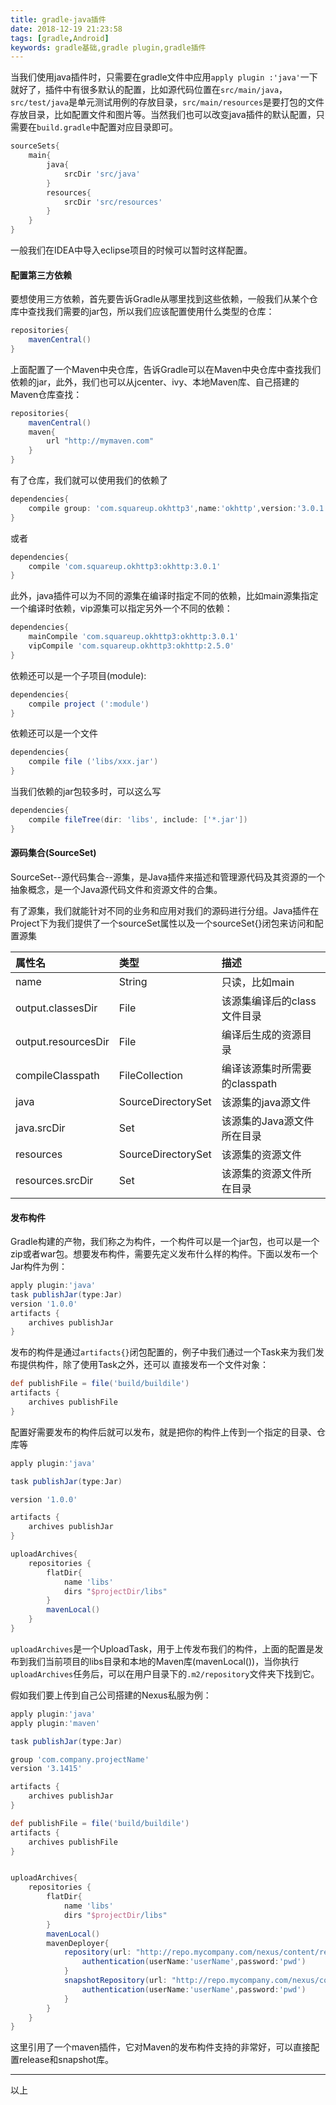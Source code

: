 ```yaml
---
title: gradle-java插件
date: 2018-12-19 21:23:58
tags: [gradle,Android]
keywords: gradle基础,gradle plugin,gradle插件
---
```


当我们使用java插件时，只需要在gradle文件中应用`apply plugin :'java'`一下 就好了，插件中有很多默认的配置，比如源代码位置在`src/main/java`，`src/test/java`是单元测试用例的存放目录，`src/main/resources`是要打包的文件存放目录，比如配置文件和图片等。当然我们也可以改变java插件的默认配置，只需要在`build.gradle`中配置对应目录即可。

``` groovy
sourceSets{
    main{
        java{
            srcDir 'src/java'
        }
        resources{
            srcDir 'src/resources'
        }
    }
}
```

一般我们在IDEA中导入eclipse项目的时候可以暂时这样配置。

<!--more-->

#### 配置第三方依赖

要想使用三方依赖，首先要告诉Gradle从哪里找到这些依赖，一般我们从某个仓库中查找我们需要的jar包，所以我们应该配置使用什么类型的仓库：

``` groovy
repositories{
    mavenCentral()
}
```

上面配置了一个Maven中央仓库，告诉Gradle可以在Maven中央仓库中查找我们依赖的jar，此外，我们也可以从jcenter、ivy、本地Maven库、自己搭建的Maven仓库查找：

``` groovy
repositories{
    mavenCentral()
    maven{
        url "http://mymaven.com"
    }
}
```

有了仓库，我们就可以使用我们的依赖了

``` groovy
dependencies{
    compile group: 'com.squareup.okhttp3',name:'okhttp',version:'3.0.1'
}
```

或者

``` groovy
dependencies{
    compile 'com.squareup.okhttp3:okhttp:3.0.1'
}
```

此外，java插件可以为不同的源集在编译时指定不同的依赖，比如main源集指定一个编译时依赖，vip源集可以指定另外一个不同的依赖：

``` groovy
dependencies{
    mainCompile 'com.squareup.okhttp3:okhttp:3.0.1'
    vipCompile 'com.squareup.okhttp3:okhttp:2.5.0'
}
```

依赖还可以是一个子项目(module):

``` groovy
dependencies{
    compile project (':module')
}
```

依赖还可以是一个文件

``` groovy
dependencies{
    compile file ('libs/xxx.jar')
}
```

当我们依赖的jar包较多时，可以这么写

``` groovy
dependencies{
    compile fileTree(dir: 'libs', include: ['*.jar'])
}
```

#### 源码集合(SourceSet)

SourceSet--源代码集合--源集，是Java插件来描述和管理源代码及其资源的一个抽象概念，是一个Java源代码文件和资源文件的合集。

有了源集，我们就能针对不同的业务和应用对我们的源码进行分组。Java插件在Project下为我们提供了一个sourceSet属性以及一个sourceSet{}闭包来访问和配置源集

| 属性名              | 类型               | 描述                          |
| :------------------ | :----------------- | :---------------------------- |
| name                | String             | 只读，比如main                |
| output.classesDir   | File               | 该源集编译后的class文件目录   |
| output.resourcesDir | File               | 编译后生成的资源目录          |
| compileClasspath    | FileCollection     | 编译该源集时所需要的classpath |
| java                | SourceDirectorySet | 该源集的java源文件            |
| java.srcDir         | Set                | 该源集的Java源文件所在目录    |
| resources           | SourceDirectorySet | 该源集的资源文件              |
| resources.srcDir    | Set                | 该源集的资源文件所在目录      |

#### 发布构件

Gradle构建的产物，我们称之为构件，一个构件可以是一个jar包，也可以是一个zip或者war包。想要发布构件，需要先定义发布什么样的构件。下面以发布一个Jar构件为例：

``` groovy
apply plugin:'java'
task publishJar(type:Jar)
version '1.0.0'
artifacts {
    archives publishJar
}
```

发布的构件是通过`artifacts{}`闭包配置的，例子中我们通过一个Task来为我们发布提供构件，除了使用Task之外，还可以 直接发布一个文件对象：

``` groovy
def publishFile = file('build/buildile')
artifacts {
    archives publishFile
}
```

配置好需要发布的构件后就可以发布，就是把你的构件上传到一个指定的目录、仓库等

``` groovy
apply plugin:'java'

task publishJar(type:Jar)

version '1.0.0'

artifacts {
    archives publishJar
}

uploadArchives{
    repositories {
        flatDir{
            name 'libs'
            dirs "$projectDir/libs"
        }
        mavenLocal()
    }
}
```

`uploadArchives`是一个UploadTask，用于上传发布我们的构件，上面的配置是发布到我们当前项目的libs目录和本地的Maven库(mavenLocal())，当你执行`uploadArchives`任务后，可以在用户目录下的`.m2/repository`文件夹下找到它。

假如我们要上传到自己公司搭建的Nexus私服为例：

``` groovy
apply plugin:'java'
apply plugin:'maven'

task publishJar(type:Jar)

group 'com.company.projectName'
version '3.1415'

artifacts {
    archives publishJar
}

def publishFile = file('build/buildile')
artifacts {
    archives publishFile
}


uploadArchives{
    repositories {
        flatDir{
            name 'libs'
            dirs "$projectDir/libs"
        }
        mavenLocal()
        mavenDeployer{
            repository(url: "http://repo.mycompany.com/nexus/content/repositories/release"){
                authentication(userName:'userName',password:'pwd')
            }
            snapshotRepository(url: "http://repo.mycompany.com/nexus/content/repositories/snapshot"){
                authentication(userName:'userName',password:'pwd')
            }
        }
    }
}
```

这里引用了一个maven插件，它对Maven的发布构件支持的非常好，可以直接配置release和snapshot库。



----

以上